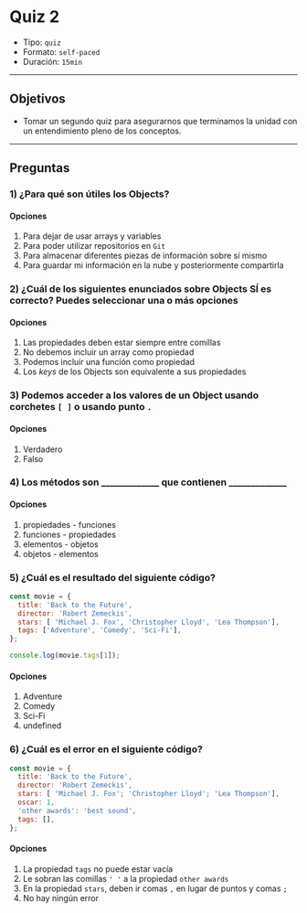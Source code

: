 # Quiz 2

- Tipo: `quiz`
- Formato: `self-paced`
- Duración: `15min`

***

## Objetivos

- Tomar un segundo quiz para asegurarnos que terminamos la unidad con un
  entendimiento pleno de los conceptos.

***

## Preguntas

### 1) ¿Para qué son útiles los Objects?

#### Opciones

1. Para dejar de usar arrays y variables
2. Para poder utilizar repositorios en `Git`
3. Para almacenar diferentes piezas de información sobre sí mismo
4. Para guardar mi información en la nube y posteriormente compartirla

<solution style="display:none;">3</solution>

### 2) ¿Cuál de los siguientes enunciados sobre Objects SÍ es correcto? Puedes seleccionar una o más opciones

#### Opciones

1. Las propiedades deben estar siempre entre comillas
2. No debemos incluir un array como propiedad
3. Podemos incluir una función como propiedad
4. Los _keys_ de los Objects son equivalente a sus propiedades

<solution style="display:none;">3,4</solution>

### 3) Podemos acceder a los valores de un Object usando corchetes `[ ]` o usando punto `.`

#### Opciones

1. Verdadero
2. Falso

<solution style="display:none;">1</solution>

### 4) Los métodos son \_\_\_\_\_\_\_\_\_\_\_\_\_ que contienen \_\_\_\_\_\_\_\_\_\_\_\_\_

#### Opciones

1. propiedades - funciones
2. funciones - propiedades
3. elementos - objetos
4. objetos - elementos

<solution style="display:none;">1</solution>

### 5) ¿Cuál es el resultado del siguiente código?

```js
const movie = {
  title: 'Back to the Future',
  director: 'Robert Zemeckis',
  stars: [ 'Michael J. Fox', 'Christopher Lloyd', 'Lea Thompson'],
  tags: ['Adventure', 'Comedy', 'Sci-Fi'],
};

console.log(movie.tags[1]);
```

#### Opciones

1. Adventure
2. Comedy
3. Sci-Fi
4. undefined

<solution style="display:none;">2</solution>

### 6) ¿Cuál es el error en el siguiente código?

```js
const movie = {
  title: 'Back to the Future',
  director: 'Robert Zemeckis',
  stars: [ 'Michael J. Fox'; 'Christopher Lloyd'; 'Lea Thompson'],
  oscar: 1,
  'other awards': 'best sound',
  tags: [],
};
```

#### Opciones

1. La propiedad `tags` no puede estar vacía
2. Le sobran las comillas `' '` a la propiedad `other awards`
3. En la propiedad `stars`, deben ir comas `,` en lugar de puntos y comas `;`
4. No hay ningún error

<solution style="display:none;">3</solution>
